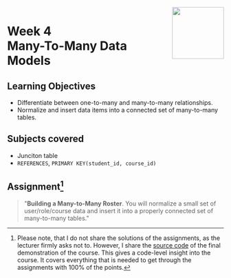 <a href="../">
  <img src="/img/Database_Design_and_Basic_SQL_in_PostgreSQL_logo.avif" width="120" align="right">
</a>

# Week 4 <br> Many-To-Many Data Models

## Learning Objectives
- Differentiate between one-to-many and many-to-many relationships.
- Normalize and insert data items into a connected set of many-to-many tables.

## Subjects covered
- Junciton table
- `REFERENCES`, `PRIMARY KEY(student_id, course_id)`

## Assignment[^1]

>"**Building a Many-to-Many Roster**. You will normalize a small set of user/role/course data and insert it into a properly connected set of many-to-many tables."

[^1]:Please note, that I do not share the solutions of the assignments, as the lecturer firmly asks not to. However, I share the [source code](../Final%20Demonstration/final_demo.sql) of the final demonstration of the course. This gives a code-level insight into the course. It covers everything that is needed to get through the assignments with 100% of the points.
